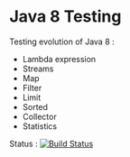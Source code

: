 # Java 8 Testing

Testing evolution of Java 8 :

- Lambda expression
- Streams
- Map
- Filter
- Limit
- Sorted
- Collector
- Statistics


Status : [![Build Status](https://travis-ci.org/axldlv/java8testing.svg?branch=master)](https://travis-ci.org/axldlv/java8testing)